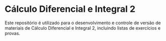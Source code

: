 # Cálculo Diferencial e Integral 2
Este repositório é utilizado para o desenvolvimento e controle de versão de materiais de Cálculo Diferencial e Integral 2, incluindo listas de exercícios e provas.
